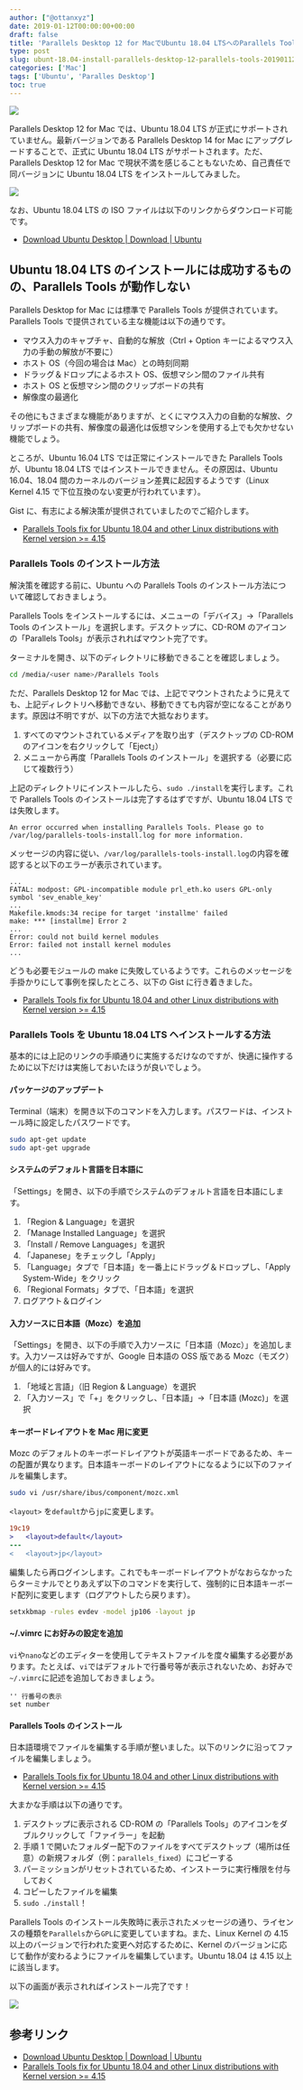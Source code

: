 ```yaml
---
author: ["@ottanxyz"]
date: 2019-01-12T00:00:00+00:00
draft: false
title: 'Parallels Desktop 12 for MacでUbuntu 18.04 LTSへのParallels Toolsのインストールに失敗する場合の対処法'
type: post
slug: ubunt-18.04-install-parallels-desktop-12-parallels-tools-20190112
categories: ['Mac']
tags: ['Ubuntu', 'Paralles Desktop']
toc: true
---
```


![](/uploads/2019/01/190112-2f55736572732f6.jpg)

Parallels Desktop 12 for Mac では、Ubuntu 18.04 LTS が正式にサポートされていません。最新バージョンである Parallels Desktop 14 for Mac にアップグレードすることで、正式に Ubuntu 18.04 LTS がサポートされます。ただ、Parallels Desktop 12 for Mac で現状不満を感じることもないため、自己責任で同バージョンに Ubuntu 18.04 LTS をインストールしてみました。

![](/uploads/2019/01/190112-92e35312e706e67.png)

なお、Ubuntu 18.04 LTS の ISO ファイルは以下のリンクからダウンロード可能です。

-   [Download Ubuntu Desktop | Download | Ubuntu](https://www.ubuntu.com/download/desktop)

## Ubuntu 18.04 LTS のインストールには成功するものの、Parallels Tools が動作しない

Parallels Desktop for Mac には標準で Parallels Tools が提供されています。Parallels Tools で提供されている主な機能は以下の通りです。

-   マウス入力のキャプチャ、自動的な解放（Ctrl + Option キーによるマウス入力の手動の解放が不要に）
-   ホスト OS（今回の場合は Mac）との時刻同期
-   ドラッグ＆ドロップによるホスト OS、仮想マシン間のファイル共有
-   ホスト OS と仮想マシン間のクリップボードの共有
-   解像度の最適化

その他にもさまざまな機能がありますが、とくにマウス入力の自動的な解放、クリップボードの共有、解像度の最適化は仮想マシンを使用する上でも欠かせない機能でしょう。

ところが、Ubuntu 16.04 LTS では正常にインストールできた Parallels Tools が、Ubuntu 18.04 LTS ではインストールできません。その原因は、Ubuntu 16.04、18.04 間のカーネルのバージョン差異に起因するようです（Linux Kernel 4.15 で下位互換のない変更が行われています）。

Gist に、有志による解決策が提供されていましたのでご紹介します。

-   [Parallels Tools fix for Ubuntu 18.04 and other Linux distributions with Kernel version >= 4.15](https://gist.github.com/rudolfratusinski/a4d9e3caff11a4d9d81d2e84abc9afbf)

### Parallels Tools のインストール方法

解決策を確認する前に、Ubuntu への Parallels Tools のインストール方法について確認しておきましょう。

Parallels Tools をインストールするには、メニューの「デバイス」→「Parallels Tools のインストール」を選択します。デスクトップに、CD-ROM のアイコンの「Parallels Tools」が表示されればマウント完了です。

ターミナルを開き、以下のディレクトリに移動できることを確認しましょう。

```bash
cd /media/<user name>/Parallels Tools
```

ただ、Parallels Desktop 12 for Mac では、上記でマウントされたように見えても、上記ディレクトリへ移動できない、移動できても内容が空になることがあります。原因は不明ですが、以下の方法で大抵なおります。

1. すべてのマウントされているメディアを取り出す（デスクトップの CD-ROM のアイコンを右クリックして「Eject」）
2. メニューから再度「Parallels Tools のインストール」を選択する（必要に応じて複数行う）

上記のディレクトリにインストールしたら、`sudo ./install`を実行します。これで Parallels Tools のインストールは完了するはずですが、Ubuntu 18.04 LTS では失敗します。

```
An error occurred when installing Parallels Tools. Please go to /var/log/parallels-tools-install.log for more information.
```

メッセージの内容に従い、`/var/log/parallels-tools-install.log`の内容を確認すると以下のエラーが表示されています。

```
...
FATAL: modpost: GPL-incompatible module prl_eth.ko users GPL-only symbol 'sev_enable_key'
...
Makefile.kmods:34 recipe for target 'installme' failed
make: *** [installme] Error 2
...
Error: could not build kernel modules
Error: failed not install kernel modules
...
```

どうも必要モジュールの make に失敗しているようです。これらのメッセージを手掛かりにして事例を探したところ、以下の Gist に行き着きました。

-   [Parallels Tools fix for Ubuntu 18.04 and other Linux distributions with Kernel version >= 4.15](https://gist.github.com/rudolfratusinski/a4d9e3caff11a4d9d81d2e84abc9afbf)

### Parallels Tools を Ubuntu 18.04 LTS ヘインストールする方法

基本的には上記のリンクの手順通りに実施するだけなのですが、快適に操作するために以下だけは実施しておいたほうが良いでしょう。

#### パッケージのアップデート

Terminal（端末）を開き以下のコマンドを入力します。パスワードは、インストール時に設定したパスワードです。

```bash
sudo apt-get update
sudo apt-get upgrade
```

#### システムのデフォルト言語を日本語に

「Settings」を開き、以下の手順でシステムのデフォルト言語を日本語にします。

1. 「Region & Language」を選択
2. 「Manage Installed Language」を選択
3. 「Install / Remove Languages」を選択
4. 「Japanese」をチェックし「Apply」
5. 「Language」タブで「日本語」を一番上にドラッグ＆ドロップし、「Apply System-Wide」をクリック
6. 「Regional Formats」タブで、「日本語」を選択
7. ログアウト＆ログイン

#### 入力ソースに日本語（Mozc）を追加

「Settings」を開き、以下の手順で入力ソースに「日本語（Mozc）」を追加します。入力ソースは好みですが、Google 日本語の OSS 版である Mozc（モズク）が個人的には好みです。

1. 「地域と言語」（旧 Region & Language）を選択
2. 「入力ソース」で「+」をクリックし、「日本語」→「日本語 (Mozc)」を選択

#### キーボードレイアウトを Mac 用に変更

Mozc のデフォルトのキーボードレイアウトが英語キーボードであるため、キーの配置が異なります。日本語キーボードのレイアウトになるように以下のファイルを編集します。

```bash
sudo vi /usr/share/ibus/component/mozc.xml
```

`<layout>` を`default`から`jp`に変更します。

```diff
19c19
>   <layout>default</layout>
---
<   <layout>jp</layout>
```

編集したら再ログインします。これでもキーボードレイアウトがなおらなかったらターミナルでとりあえず以下のコマンドを実行して、強制的に日本語キーボード配列に変更します（ログアウトしたら戻ります）。

```bash
setxkbmap -rules evdev -model jp106 -layout jp
```

#### ~/.vimrc にお好みの設定を追加

`vi`や`nano`などのエディターを使用してテキストファイルを度々編集する必要があります。たとえば、`vi`ではデフォルトで行番号等が表示されないため、お好みで`~/.vimrc`に記述を追加しておきましょう。

```vimrc
'' 行番号の表示
set number
```

#### Parallels Tools のインストール

日本語環境でファイルを編集する手順が整いました。以下のリンクに沿ってファイルを編集しましょう。

-   [Parallels Tools fix for Ubuntu 18.04 and other Linux distributions with Kernel version >= 4.15](https://gist.github.com/rudolfratusinski/a4d9e3caff11a4d9d81d2e84abc9afbf)

大まかな手順は以下の通りです。

1. デスクトップに表示される CD-ROM の「Parallels Tools」のアイコンをダブルクリックして「ファイラー」を起動
2. 手順 1 で開いたフォルダー配下のファイルをすべてデスクトップ（場所は任意）の新規フォルダ（例：`parallels_fixed`）にコピーする
3. パーミッションがリセットされているため、インストーラに実行権限を付与しておく
4. コピーしたファイルを編集
5. `sudo ./install`！

Parallels Tools のインストール失敗時に表示されたメッセージの通り、ライセンスの種類を`Parallels`から`GPL`に変更していますね。また、Linux Kernel の 4.15 以上のバージョンで行われた変更へ対応するために、Kernel のバージョンに応じて動作が変わるようにファイルを編集しています。Ubuntu 18.04 は 4.15 以上に該当します。

以下の画面が表示されればインストール完了です！

![](/uploads/2019/01/190112-22e31342e706e67.png)

## 参考リンク

-   [Download Ubuntu Desktop | Download | Ubuntu](https://www.ubuntu.com/download/desktop)
-   [Parallels Tools fix for Ubuntu 18.04 and other Linux distributions with Kernel version >= 4.15](https://gist.github.com/rudolfratusinski/a4d9e3caff11a4d9d81d2e84abc9afbf)
